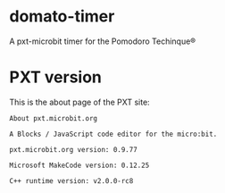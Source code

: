 # domato-timer
A pxt-microbit timer for the Pomodoro Techinque®

# PXT version
This is the about page of the PXT site:

```
About pxt.microbit.org

A Blocks / JavaScript code editor for the micro:bit.

pxt.microbit.org version: 0.9.77

Microsoft MakeCode version: 0.12.25

C++ runtime version: v2.0.0-rc8
```
